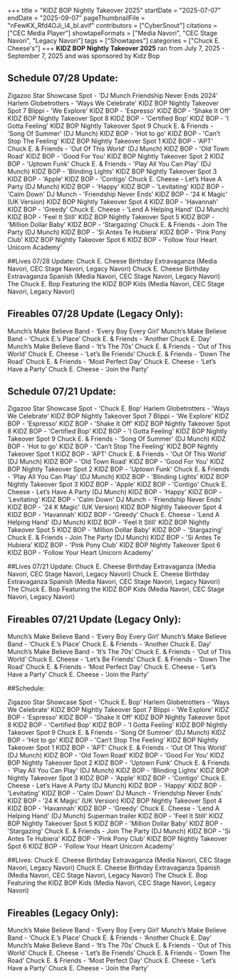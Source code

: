 +++
title = "KIDZ BOP Nightly Takeover 2025"
startDate = "2025-07-07"
endDate = "2025-09-07"
pageThumbnailFile = "nFewKX_Rfd4OJi_I4_bI.avif"
contributors = ["CyberSnout"]
citations = ["CEC Media Player"]
showtapeFormats = ["Media Navori", "CEC Stage Navori", "Legacy Navori"]
tags = ["Showtapes"]
categories = ["Chuck E. Cheese's"]
+++
**KIDZ BOP Nightly Takeover 2025** ran from July 7, 2025 - September 7, 2025 and was sponsored by Kidz Bop

## Schedule 07/28 Update: 

Zigazoo Star Showcase Spot - 'DJ Munch Friendship Never Ends 2024'
Harlem Globetrotters - 'Ways We Celebrate'
KIDZ BOP Nightly Takeover Spot 7
Blippi - 'We Explore'
KIDZ BOP - 'Espresso'
KIDZ BOP - 'Shake It Off'
KIDZ BOP Nightly Takeover Spot 8
KIDZ BOP - 'Certified Bop'
KIDZ BOP - 'I Gotta Feeling'
KIDZ BOP Nightly Takeover Spot 9
Chuck E. & Friends - 'Song Of Summer' (DJ Munch)
KIDZ BOP - 'Hot to go'
KIDZ BOP - 'Can’t Stop The Feeling'
KIDZ BOP Nightly Takeover Spot 1
KIDZ BOP - 'APT'
Chuck E. & Friends - 'Out Of This World' (DJ Munch)
KIDZ BOP - 'Old Town Road'
KIDZ BOP - 'Good For You'
KIDZ BOP Nightly Takeover Spot 2
KIDZ BOP - 'Uptown Funk' 
Chuck E. & Friends - 'Play All You Can Play' (DJ Munch) 
KIDZ BOP - 'Blinding Lights'
KIDZ BOP Nightly Takeover Spot 3
KIDZ BOP - 'Apple'
KIDZ BOP - 'Contigo'
Chuck E. Cheese - Let’s Have A Party (DJ Munch)
KIDZ BOP - 'Happy'
KIDZ BOP - 'Levitating'
KIDZ BOP - 'Calm Down'
DJ Munch - 'Friendship Never Ends'
KIDZ BOP - '24 K Magic' (UK Version)
KIDZ BOP Nightly Takeover Spot 4
KIDZ BOP - 'Havannah'
KIDZ BOP - 'Greedy'
Chuck E. Cheese - 'Lend A Helping Hand' (DJ Munch)
KIDZ BOP - 'Feel It Still'
KIDZ BOP Nightly Takeover Spot 5
KIDZ BOP - 'Million Dollar Baby'
KIDZ BOP - 'Stargazing'
Chuck E. & Friends - Join The Party (DJ Munch)
KIDZ BOP - 'Si Antes Te Hubiera'
KIDZ BOP - 'Pink Pony Club'
KIDZ BOP Nightly Takeover Spot 6
KIDZ BOP - 'Follow Your Heart Unicorn Academy'

##Lives 07/28 Update:
Chuck E. Cheese Birthday Extravaganza (Media Navori, CEC Stage Navori, Legacy Navori) 
Chuck E. Cheese Birthday Extravaganza Spanish (Media Navori, CEC Stage Navori, Legacy Navori) 
The Chuck E. Bop Featuring the KIDZ BOP Kids (Media Navori, CEC Stage Navori, Legacy Navori) 

## Fireables 07/28 Update (Legacy Only):
Munch’s Make Believe Band - ‘Every Boy Every Girl’
Munch’s Make Believe Band - ‘Chuck E.’s Place’
Chuck E. & Friends - ‘Another Chuck E. Day’
Munch’s Make Believe Band - ‘It’s The 70s’
Chuck E. & Friends - ‘Out of This World’
Chuck E. Cheese - ‘Let’s Be Friends’
Chuck E. & Friends - ‘Down The Road’
Chuck E. & Friends - ‘Most Perfect Day’
Chuck E. Cheese - ‘Let’s Have a Party’
Chuck E. Cheese - ‘Join the Party’

## Schedule 07/21 Update: 

Zigazoo Star Showcase Spot - 'Chuck E. Bop'
Harlem Globetrotters - 'Ways We Celebrate'
KIDZ BOP Nightly Takeover Spot 7
Blippi - 'We Explore'
KIDZ BOP - 'Espresso'
KIDZ BOP - 'Shake It Off'
KIDZ BOP Nightly Takeover Spot 8
KIDZ BOP - 'Certified Bop'
KIDZ BOP - 'I Gotta Feeling'
KIDZ BOP Nightly Takeover Spot 9
Chuck E. & Friends - 'Song Of Summer' (DJ Munch)
KIDZ BOP - 'Hot to go'
KIDZ BOP - 'Can’t Stop The Feeling'
KIDZ BOP Nightly Takeover Spot 1
KIDZ BOP - 'APT'
Chuck E. & Friends - 'Out Of This World' (DJ Munch)
KIDZ BOP - 'Old Town Road'
KIDZ BOP - 'Good For You'
KIDZ BOP Nightly Takeover Spot 2
KIDZ BOP - 'Uptown Funk' 
Chuck E. & Friends - 'Play All You Can Play' (DJ Munch) 
KIDZ BOP - 'Blinding Lights'
KIDZ BOP Nightly Takeover Spot 3
KIDZ BOP - 'Apple'
KIDZ BOP - 'Contigo'
Chuck E. Cheese - Let’s Have A Party (DJ Munch)
KIDZ BOP - 'Happy'
KIDZ BOP - 'Levitating'
KIDZ BOP - 'Calm Down'
DJ Munch - 'Friendship Never Ends'
KIDZ BOP - '24 K Magic' (UK Version)
KIDZ BOP Nightly Takeover Spot 4
KIDZ BOP - 'Havannah'
KIDZ BOP - 'Greedy'
Chuck E. Cheese - 'Lend A Helping Hand' (DJ Munch)
KIDZ BOP - 'Feel It Still'
KIDZ BOP Nightly Takeover Spot 5
KIDZ BOP - 'Million Dollar Baby'
KIDZ BOP - 'Stargazing'
Chuck E. & Friends - Join The Party (DJ Munch)
KIDZ BOP - 'Si Antes Te Hubiera'
KIDZ BOP - 'Pink Pony Club'
KIDZ BOP Nightly Takeover Spot 6
KIDZ BOP - 'Follow Your Heart Unicorn Academy'

##Lives 07/21 Update:
Chuck E. Cheese Birthday Extravaganza (Media Navori, CEC Stage Navori, Legacy Navori) 
Chuck E. Cheese Birthday Extravaganza Spanish (Media Navori, CEC Stage Navori, Legacy Navori) 
The Chuck E. Bop Featuring the KIDZ BOP Kids (Media Navori, CEC Stage Navori, Legacy Navori) 

## Fireables 07/21 Update (Legacy Only):
Munch’s Make Believe Band - ‘Every Boy Every Girl’
Munch’s Make Believe Band - ‘Chuck E.’s Place’
Chuck E. & Friends - ‘Another Chuck E. Day’
Munch’s Make Believe Band - ‘It’s The 70s’
Chuck E. & Friends - ‘Out of This World’
Chuck E. Cheese - ‘Let’s Be Friends’
Chuck E. & Friends - ‘Down The Road’
Chuck E. & Friends - ‘Most Perfect Day’
Chuck E. Cheese - ‘Let’s Have a Party’
Chuck E. Cheese - ‘Join the Party’

##Schedule: 

Zigazoo Star Showcase Spot - 'Chuck E. Bop'
Harlem Globetrotters - 'Ways We Celebrate'
KIDZ BOP Nightly Takeover Spot 7
Blippi - 'We Explore'
KIDZ BOP - 'Espresso'
KIDZ BOP - 'Shake It Off'
KIDZ BOP Nightly Takeover Spot 8
KIDZ BOP - 'Certified Bop'
KIDZ BOP - 'I Gotta Feeling'
KIDZ BOP Nightly Takeover Spot 9
Chuck E. & Friends - 'Song Of Summer' (DJ Munch)
KIDZ BOP - 'Hot to go'
KIDZ BOP - 'Can’t Stop The Feeling'
KIDZ BOP Nightly Takeover Spot 1
KIDZ BOP - 'APT'
Chuck E. & Friends - 'Out Of This World' (DJ Munch)
KIDZ BOP - 'Old Town Road'
KIDZ BOP - 'Good For You'
KIDZ BOP Nightly Takeover Spot 2
KIDZ BOP - 'Uptown Funk' 
Chuck E. & Friends - 'Play All You Can Play' (DJ Munch) 
KIDZ BOP - 'Blinding Lights'
KIDZ BOP Nightly Takeover Spot 3
KIDZ BOP - 'Apple'
KIDZ BOP - 'Contigo'
Chuck E. Cheese - Let’s Have A Party (DJ Munch)
KIDZ BOP - 'Happy'
KIDZ BOP - 'Levitating'
KIDZ BOP - 'Calm Down'
DJ Munch - 'Friendship Never Ends'
KIDZ BOP - '24 K Magic' (UK Version)
KIDZ BOP Nightly Takeover Spot 4
KIDZ BOP - 'Havannah'
KIDZ BOP - 'Greedy'
Chuck E. Cheese - 'Lend A Helping Hand' (DJ Munch)
Superman trailer 
KIDZ BOP - 'Feel It Still'
KIDZ BOP Nightly Takeover Spot 5
KIDZ BOP - 'Million Dollar Baby'
KIDZ BOP - 'Stargazing'
Chuck E. & Friends - Join The Party (DJ Munch)
KIDZ BOP - 'Si Antes Te Hubiera'
KIDZ BOP - 'Pink Pony Club'
KIDZ BOP Nightly Takeover Spot 6
KIDZ BOP - 'Follow Your Heart Unicorn Academy'

##Lives:
Chuck E. Cheese Birthday Extravaganza (Media Navori, CEC Stage Navori, Legacy Navori) 
Chuck E. Cheese Birthday Extravaganza Spanish (Media Navori, CEC Stage Navori, Legacy Navori) 
The Chuck E. Bop Featuring the KIDZ BOP Kids (Media Navori, CEC Stage Navori, Legacy Navori) 

## Fireables (Legacy Only):
Munch’s Make Believe Band - ‘Every Boy Every Girl’
Munch’s Make Believe Band - ‘Chuck E.’s Place’
Chuck E. & Friends - ‘Another Chuck E. Day’
Munch’s Make Believe Band - ‘It’s The 70s’
Chuck E. & Friends - ‘Out of This World’
Chuck E. Cheese - ‘Let’s Be Friends’
Chuck E. & Friends - ‘Down The Road’
Chuck E. & Friends - ‘Most Perfect Day’
Chuck E. Cheese - ‘Let’s Have a Party’
Chuck E. Cheese - ‘Join the Party’
